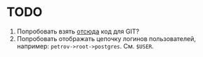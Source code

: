 # TODO

1. Попробовать взять [отсюда](https://habr.com/ru/articles/512354/) код для GIT?
1. Попробовать отображать цепочку логинов пользователей, например: `petrov->root->postgres`. См. `$USER`.
